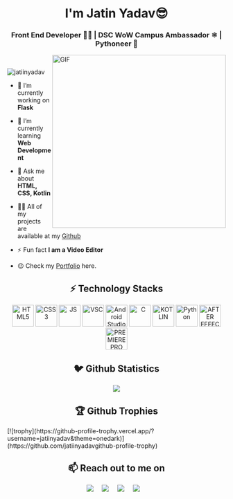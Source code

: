 <h1 align="center">I'm Jatin Yadav😎</h1>
<h3 align="center">Front End Developer 👨‍💻 | DSC WoW Campus Ambassador ⚛️ | Pythoneer 🐍</h3>

<img align="right" alt="GIF" src="https://cdn.dribbble.com/users/2145071/screenshots/4503713/dev.gif" width="400px" /><br>


<p align="left"> <img src="https://komarev.com/ghpvc/?username=jatiinyadav&label=Profile+Views" alt="jatiinyadav" /> </p>

- 🔭 I’m currently working on **Flask**

- 🌱 I’m currently learning **Web Development**

- 💬 Ask me about **HTML, CSS, Kotlin**

- 👨‍💻 All of my projects are available at my [Github](https://github.com/jatiinyadav?tab=repositories)

- ⚡ Fun fact **I am a Video Editor**

-  😉 Check my [Portfolio](http://jatiinyadav.me/) here.

<h2 align="center">⚡️ Technology Stacks</h2>
<p align="center">
 <img src="https://img.icons8.com/color/480/000000/html-5.png" alt ="HTML5" width ="50" height ="50" />
 <img src="https://img.icons8.com/color/480/000000/css3.png" alt ="CSS3" width ="50" height ="50"/>
 <img src="https://img.icons8.com/color/480/000000/javascript.png" alt = " JS" width ="50" height ="50" />
 <img src="https://img.icons8.com/color/480/000000/visual-studio-code-2019.png" alt ="VSC" width ="50" height ="50"/>
 <img src="https://upload.wikimedia.org/wikipedia/commons/3/34/Android_Studio_icon.svg" alt = "Android Studio" width ="50" height ="50"/>
 <img src="https://img.icons8.com/color/480/000000/c-programming.png" alt ="C" width ="50" height ="50"/>
 <img src="https://img.icons8.com/color/480/000000/kotlin.png" alt ="KOTLIN" width ="50" height ="50"/>
 <img src="https://img.icons8.com/color/480/000000/python.png" alt = "Python" width ="50" height ="50" />
 <img src="https://img.icons8.com/color/480/000000/adobe-after-effects.png" alt = "AFTER EFFECTS" width ="50" height ="50"/>
 <img src="https://img.icons8.com/color/480/000000/adobe-premiere-pro.png" alt = "PREMIERE PRO"width ="50" height ="50"/>
</p>

<h2 align="center">🐦 Github Statistics </h2>
<p align="center">
<img src="https://github-readme-stats.vercel.app/api?username=jatiinyadav&count_private=true&theme=algolia" />
</p>

<h2 align="center">🏆 Github Trophies </h2>
[![trophy](https://github-profile-trophy.vercel.app/?username=jatiinyadav&theme=onedark)](https://github.com/jatiinyadavgithub-profile-trophy)


<h2 align="center">📫 Reach out to me on</h2>
<p align="center">
  <a target="_blank"href="https://www.linkedin.com/in/jatin-yadav-77409b19b//"><img src="https://img.shields.io/badge/linkedin-%230077B5.svg?&style=for-the-badge&logo=linkedin&logoColor=white" /></a>&nbsp;&nbsp;&nbsp;&nbsp;
  <a target="_blank"href="https://twitter.com/jatiin_yadav"><img src="https://img.shields.io/badge/twitter-%231DA1F2.svg?&style=for-the-badge&logo=twitter&logoColor=white" /></a>&nbsp;&nbsp;&nbsp;&nbsp;
  <a href="mailto:jatin27yadav@gmail.com?subject=Hello%20Jatin,%20From%20Github"><img src="https://img.shields.io/badge/gmail-%23D14836.svg?&style=for-the-badge&logo=gmail&logoColor=white" /></a>&nbsp;&nbsp;&nbsp;&nbsp;
  <a href="https://www.instagram.com/jatiin_yadav/"><img src="https://img.shields.io/badge/instagram-%23D14836.svg?&style=for-the-badge&logo=instagram&logoColor=pink" /></a>&nbsp;&nbsp;&nbsp;&nbsp;
</p>
